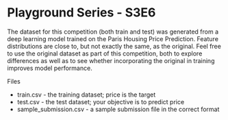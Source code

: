 # Playground Series - S3E6
The dataset for this competition (both train and test) was generated from a deep learning model trained on the Paris Housing Price Prediction. Feature distributions are close to, but not exactly the same, as the original. Feel free to use the original dataset as part of this competition, both to explore differences as well as to see whether incorporating the original in training improves model performance.

Files
* train.csv - the training dataset; price is the target
* test.csv - the test dataset; your objective is to predict price
* sample_submission.csv - a sample submission file in the correct format